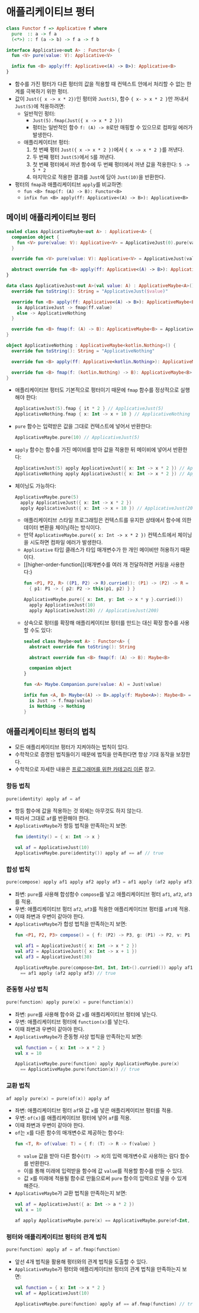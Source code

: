 # 애플리케이티브 펑터

```haskell
class Functor f => Applicative f where
  pure  :: a -> f a
  (<*>) :: f (a -> b) -> f a -> f b
```

```kotlin
interface Applicative<out A> : Functor<A> {
  fun <V> pure(value: V): Applicative<V>

  infix fun <B> apply(ff: Applicative<(A) -> B>): Applicative<B>
}
```

* 함수를 가진 펑터가 다른 펑터의 값을 적용할 때 컨텍스트 안에서 처리할 수 없는 한계를 극복하기 위한 펑터.
* 값이 `Just({ x -> x * 2})`인 펑터와 `Just(5)`, 함수 `{ x- > x * 2 }`만 꺼내서 `Just(5)`에 적용하려면:
  * 일반적인 펑터:
    * `Just(5).fmap(Just({ x -> x * 2 }))`
    * 펑터는 일반적인 함수 `f: (A) -> B`로만 매핑할 수 있으므로 컴파일 에러가 발생한다.
  * 애플리케이티브 펑터:
    1. 첫 번째 펑터 `Just({ x -> x * 2 })`에서 `{ x -> x * 2 }`를 꺼낸다.
    2. 두 번째 펑터 `Just(5)`에서 `5`를 꺼낸다.
    3. 첫 번째 펑터에서 꺼낸 함수에 두 번째 펑터에서 꺼낸 값을 적용한다: `5 -> 5 * 2`
    4. 마지막으로 적용한 결과를 `Just`에 담아 `Just(10)`을 반환한다.
* 펑터의 `fmap`과 애플리케이티브 `apply`를 비교하면:
  * `fun <B> fmap(f: (A) -> B): Functor<B>`
  * `infix fun <B> apply(ff: Applicative<(A) -> B>): Applicative<B>`

## 메이비 애플리케이티브 펑터

```kotlin
sealed class ApplicativeMaybe<out A> : Applicative<A> {
  companion object {
    fun <V> pure(value: V): Applicative<V> = ApplicativeJust(0).pure(value)
  }

  override fun <V> pure(value: V): Applicative<V> = ApplicativeJust(value)

  abstract override fun <B> apply(ff: Applicative<(A) -> B>): ApplicativeMaybe<B>
}
```
```kotlin
data class ApplicativeJust<out A>(val value: A) : ApplicativeMaybe<A>() {
  override fun toString(): String = "ApplicativeJust($value)"

  override fun <B> apply(ff: Applicative<(A) -> B>): ApplicativeMaybe<B> = when (ff) {
    is ApplicativeJust -> fmap(ff.value)
    else -> ApplicativeNothing
  }

  override fun <B> fmap(f: (A) -> B): ApplicativeMaybe<B> = ApplicativeJust(f(value))
}
```
```kotlin
object ApplicativeNothing : ApplicativeMaybe<kotlin.Nothing>() {
  override fun toString(): String = "ApplicativeNothing"

  override fun <B> apply(ff: Applicative<kotlin.Nothing>): ApplicativeMaybe<B> = ApplicativeNothing

  override fun <B> fmap(f: (kotlin.Nothing) -> B): ApplicativeMaybe<B> = ApplicativeNothing
}
```

* 애플리케이티브 펑터도 기본적으로 펑터이기 때문에 `fmap` 함수를 정상적으로 실행해야 한다:
  ```kotlin
  ApplicativeJust(5).fmap { it * 2 } // ApplicativeJust(5)
  ApplicativeNothing.fmap { x: Int -> x + 10 } // ApplicativeNothing
  ```
* `pure` 함수는 입력받은 값을 그대로 컨텍스트에 넣어서 반환한다:
  ```kotlin
  ApplicativeMaybe.pure(10) // ApplicativeJust(5)
  ```
* `apply` 함수는 함수를 가진 메이비를 받아 값을 적용한 뒤 메이비에 넣어서 반환한다:
  ```kotlin
  ApplicativeJust(5) apply ApplicativeJust({ x: Int -> x * 2 }) // ApplicativeJust(10)
  ApplicativeNothing apply ApplicativeJust({ x: Int -> x * 2 }) // ApplicativeNothing
  ```
* 체이닝도 가능하다:
  ```kotlin
  ApplicativeMaybe.pure(5)
    apply ApplicativeJust({ x: Int -> x * 2 })
    apply ApplicativeJust({ x: Int -> x + 10 }) // ApplicativeJust(20)
  ```
  * 애플리케이티브 스타일 프로그래밍은 컨텍스트를 유지한 상태에서 함수에 의한 데이터 변환을 체이닝하는 방식이다.
  * 만약 `ApplicativeMaybe.pure({ x: Int -> x * 2 })` 컨텍스트에서 체이닝을 시도하면 컴파일 에러가 발생한다.
  * `Applicative` 타입 클래스가 타입 매개변수가 한 개인 메이비만 허용하기 때문이다.
  * [[higher-order-function]]{매개변수를 여러 개 전달하려면 커링을 사용한다:}
    ```kotlin
    fun <P1, P2, R> ((P1, P2) -> R).curried(): (P1) -> (P2) -> R =
      { p1: P1 -> { p2: P2 -> this(p1, p2) } }
    ```
    ```kotlin
    ApplicativeMaybe.pure({ x: Int, y: Int -> x * y }.curried())
      apply ApplicativeJust(10)
      apply ApplicativeJust(20) // ApplicativeJust(200)
    ```
  * 상속으로 펑터를 확장해 애플리케이티브 펑터를 만드는 대신 확장 함수를 사용할 수도 있다:
    ```kotlin
    sealed class Maybe<out A> : Functor<A> {
      abstract override fun toString(): String

      abstract override fun <B> fmap(f: (A) -> B): Maybe<B>

      companion object
    }

    fun <A> Maybe.Companion.pure(value: A) = Just(value)

    infix fun <A, B> Maybe<(A) -> B>.apply(f: Maybe<A>): Maybe<B> = when (this) {
      is Just -> f.fmap(value)
      is Nothing -> Nothing
    }
    ```

## 애플리케이티브 펑터의 법칙

* 모든 애플리케이티브 펑터가 지켜야하는 법칙이 있다.
* 수학적으로 증명된 법칙들이기 때문에 법칙을 만족한다면 항상 기대 동작을 보장한다.
* 수학적으로 자세한 내용은 [프로그래머를 위한 카테고리 이론](https://github.com/pilgwon/CategoryTheory) 참고.

### 항등 법칙

```kotlin
pure(identity) apply af = af
```

* 항등 함수에 값을 적용하는 것 외에는 아무것도 하지 않는다.
* 따라서 그대로 `af`를 반환해야 한다.
* `ApplicativeMaybe`가 항등 법칙을 만족하는지 보면:
  ```kotlin
  fun identity() = { x: Int -> x }
  ```
  ```kotlin
  val af = ApplicativeJust(10)
  ApplicativeMaybe.pure(identity()) apply af == af // true
  ```

### 합성 법칙

```kotlin
pure(compose) apply af1 apply af2 apply af3 = af1 apply (af2 apply af3)
```

* 좌변: `pure`를 사용해 합성함수 `compose`를 넣고 애플리케이티브 펑터 `af1`, `af2`, `af3`를 적용.
* 우변: 애플리케이티브 펑터 `af2`, `af3`를 적용한 애플리케이티브 펑터를 `af1`에 적용.
* 이때 좌변과 우변이 같아야 한다.
* `ApplicativeMaybe`가 합성 법칙을 만족하는지 보면:
  ```kotlin
  fun <P1, P2, P3> compose() = { f: (P2) -> P3, g: (P1) -> P2, v: P1 -> f(g(v)) }
  ```
  ```kotlin
  val af1 = ApplicativeJust({ x: Int -> x * 2 })
  val af2 = ApplicativeJust({ x: Int -> x + 1 })
  val af3 = ApplicativeJust(30)

  ApplicativeMaybe.pure(compose<Int, Int, Int>().curried()) apply af1 apply af2 apply af3
    == af1 apply (af2 apply af3) // true
  ```

### 준동형 사상 법칙

```kotlin
pure(function) apply pure(x) = pure(function(x))
```

* 좌변: `pure`를 사용해 함수와 값 `x`를 애플리케이티브 펑터에 넣는다.
* 우변: 애플리케이티브 펑터에 `function(x)`를 넣는다.
* 이때 좌변과 우변이 같아야 한다.
* `ApplicativeMaybe`가 준동형 사상 법칙을 만족하는지 보면:
  ```kotlin
  val function = { x: Int -> x * 2 }
  val x = 10

  ApplicativeMaybe.pure(function) apply ApplicativeMaybe.pure(x)
    == ApplicativeMaybe.pure(function(x)) // true
  ```

### 교환 법칙

```kotlin
af apply pure(x) = pure(of(x)) apply af
```

* 좌변: 애플리케이티브 펑터 `af`와 값 `x`를 넣은 애플리케이티브 펑터를 적용.
* 우변: `of(x)`를 애플리케이티브 펑터에 넣어 `af`를 적용.
* 이때 좌변과 우변이 같아야 한다.
* `of`는 `x`를 다른 함수의 매개변수로 제공하는 함수다:
  ```kotlin
  fun <T, R> of(value: T) = { f: (T) -> R -> f(value) }
  ```
  * `value` 값을 받아 다른 함수(`(T) -> R`)의 입력 매개변수로 사용하는 람다 함수를 반환한다.
  * 이를 통해 미래에 입력받을 함수에 값 `value`를 적용할 함수를 만들 수 있다.
  * 값 `x`를 미래에 적용될 함수로 만듦으로써 `pure` 함수의 입력으로 넣을 수 있게 해준다.
* `ApplicativeMaybe`가 교환 법칙을 만족하는지 보면:
  ```kotlin
  val af = ApplicativeJust({ a: Int -> a * 2 })
  val x = 10

  af apply ApplicativeMaybe.pure(x) == ApplicativeMaybe.pure(of<Int, Int>(x)) apply af // true
  ```

### 펑터와 애플리케이티브 펑터의 관계 법칙

```kotlin
pure(function) apply af = af.fmap(function)
```

* 앞선 4개 법칙을 활용해 펑터와의 관계 법칙을 도출할 수 있다.
* `ApplicativeMaybe`가 펑터와 애플리케이티브 펑터의 관계 법칙을 만족하는지 보면:
  ```kotlin
  val function = { x: Int -> x * 2 }
  val af = ApplicativeJust(10)

  ApplicativeMaybe.pure(function) apply af == af.fmap(function) // true
  ```
